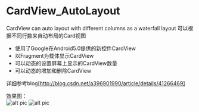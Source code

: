 CardView_AutoLayout
===================
CardView can auto layout with different columns as a waterfall layout
可以根据不同行数来自动布局的Card视图  

* 使用了Google在Android5.0提供的新控件CardView
* 以Fragment为载体显示CardView
* 可以动态的设置屏幕上显示的CardView数量
* 可以动态的增加和删除CardView

详细参考blog[http://blog.csdn.net/a396901990/article/details/41266469]  

效果图：  
![alt pic](http://img.my.csdn.net/uploads/201411/19/1416329895_1891.gif "pic")
![alt pic](http://img.my.csdn.net/uploads/201411/19/1416329895_9677.gif "pic")
